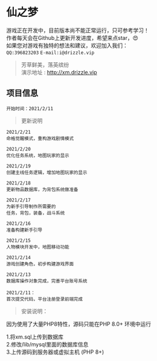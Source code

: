 # 仙之梦

游戏正在开发中，目前版本尚不能正常运行，只可参考学习！  
作者每天会在Github上更新开发进度，希望来点star，😍  
如果您对游戏有独特的想法和建议，欢迎加入我们：  
`QQ:396823203` `E-mail:i@drizzle.vip`

>芳草鲜美，落英缤纷  
演示地址 : http://xm.drizzle.vip

## 项目信息  
`开始时间：2021/2/11`

>更新说明

```
2021/2/21
命格觉醒模式，重构游戏剧情模式

2021/2/20
优化任务系统，地图玩家的显示

2021/2/19
创建主线任务逻辑，增加地图玩家的显示

2021/2/18
更新物品数据库，为背包系统做准备

2021/2/17
为新手引导制作所需要的
任务，背包，装备，战斗系统

2021/2/16
准备构建新手引导

2021/2/15  
人物模块开发中，地图移动功能

2021/2/14  
游戏创建角色，初步构建游戏界面

2021/2/13  
数据库操作对象完成，完善平台账号系统

2021/2/11：  
首次提交代码，平台注册登录前端完成

```

>安装说明：  


因为使用了大量PHP8特性，源码只能在PHP 8.0+ 环境中运行  

1.将xm.sql上传到数据库  
2.修改/lib/mysql里面的数据库信息  
3.上传源码到服务器或虚拟主机 (PHP 8+)



